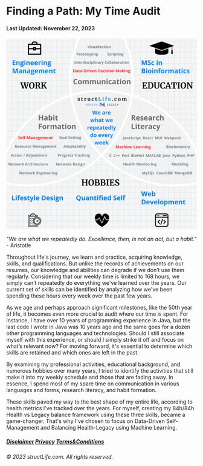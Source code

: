 # Finding a Path: My Time Audit

#### Last Updated: November 22, 2023

![An infographic showing the core areas of expertise and interests of a professional from structLife.com, including Engineering Management, MSc in Bioinformatics, Hobbies in Lifestyle Management, Quantified Self, and Web Development, and fundamental skills: Communication, Habit Formation, Research Literacy, all laid out in a structured diagram.](../images/products/about-2023-11-22-finding-a-path-my-time-audit.png)

*"We are what we repeatedly do. Excellence, then, is not an act, but a habit."* - Aristotle


Throughout life's journey, we learn and practice, acquiring knowledge, skills, and qualifications. But unlike the records of achievements on our resumes, our knowledge and abilities can degrade if we don’t use them regularly. Considering that our weekly time is limited to 168 hours, we simply can't repeatedly do everything we've learned over the years. Our current set of skills can be identified by analyzing how we've been spending these hours every week over the past few years. 

As we age and perhaps approach significant milestones, like the 50th year of life, it becomes even more crucial to audit where our time is spent. For instance, I have over 10 years of programming experience in Java, but the last code I wrote in Java was 10 years ago and the same goes for a dozen other programming languages and technologies. Should I still associate myself with this experience, or should I simply strike it off and focus on what’s relevant now? For moving forward, it's essential to determine which skills are retained and which ones are left in the past.

By examining my professional activities, educational background, and numerous hobbies over many years, I tried to identify the activities that still make it into my weekly schedule and those that are fading away. In essence, I spend most of my spare time on communication in various languages and forms, research literacy, and habit formation.

These skills paved my way to the best shape of my entire life, according to health metrics I've tracked over the years. For myself, creating my 84h/84h Health vs Legacy balance framework using these three skills, became a game-changer. That's why I've chosen to focus on Data-Driven Self-Management and Balancing Health-Legacy using Machine Learning.


##### [Disclaimer](/about-disclaimer)  [Privacy](/about-privacy-policy)  [Terms&Conditions](/about-terms-conditions)

###### © 2023 structLife.com. All rights reserved.